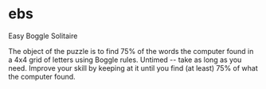 # ebs
Easy Boggle Solitaire

The object of the puzzle is to find 75% of the words the computer found
in a 4x4 grid of letters using Boggle rules.  Untimed -- take as long as
you need.  Improve your skill by keeping at it until you find (at least)
75% of what the computer found.
